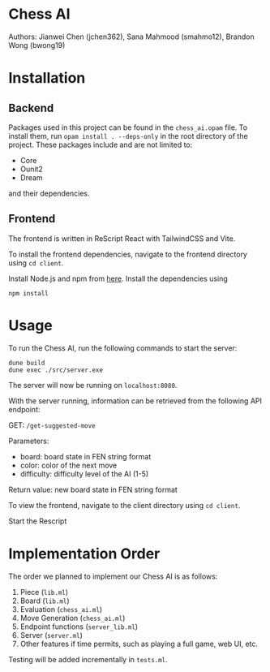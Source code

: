 # Chess AI

Authors: Jianwei Chen (jchen362), Sana Mahmood (smahmo12), Brandon Wong (bwong19)

# Installation

## Backend

Packages used in this project can be found in the `chess_ai.opam` file. To install them, run `opam install . --deps-only` in the root directory of the project. These packages include and are not limited to:

- Core
- Ounit2
- Dream

and their dependencies.

## Frontend

The frontend is written in ReScript React with TailwindCSS and Vite.

To install the frontend dependencies, navigate to the frontend directory using `cd client`.

Install Node.js and npm from [here](https://nodejs.org/en). Install the dependencies using

```
npm install
```

# Usage

To run the Chess AI, run the following commands to start the server:

```
dune build
dune exec ./src/server.exe
```

The server will now be running on `localhost:8080`.

With the server running, information can be retrieved from the following API endpoint:

GET: `/get-suggested-move`

Parameters:

- board: board state in FEN string format
- color: color of the next move
- difficulty: difficulty level of the AI (1-5)

Return value: new board state in FEN string format

To view the frontend, navigate to the client directory using `cd client`.

Start the Rescript

# Implementation Order

The order we planned to implement our Chess AI is as follows:

1. Piece (`lib.ml`)
2. Board (`lib.ml`)
3. Evaluation (`chess_ai.ml`)
4. Move Generation (`chess_ai.ml`)
5. Endpoint functions (`server_lib.ml`)
6. Server (`server.ml`)
7. Other features if time permits, such as playing a full game, web UI, etc.

Testing will be added incrementally in `tests.ml`.
